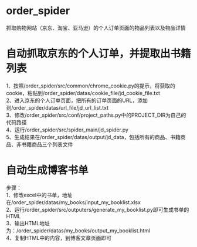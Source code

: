 # order_spider
抓取购物网站（京东、淘宝、亚马逊）的个人订单页面的物品列表以及物品详情

# 自动抓取京东的个人订单，并提取出书籍列表

1、按照/order_spider/src/common/chrome_cookie.py的提示，将获取的cookie，粘贴到/order_spider/datas/cookie_file/jd_cookie_file.txt<br/>
2、进入京东的个人订单页面，把所有的订单页面的URL，添加到/order_spider/datas/url_file/jd_url_list.txt
<br/>
3、修改/order_spider/src/conf/project_paths.py中的PROJECT_DIR为自己的代码路径
<br/>
4、运行/order_spider/src/spider_main/jd_spider.py
<br/>
5、生成结果在/order_spider/datas/output/jd_data，包括所有的商品、书籍商品、非书籍商品三个列表文件


# 自动生成博客书单
步骤：
<br/>
1、修改excel中的书单，地址在/order_spider/datas/my_books/input_my_booklist.xlsx
<br/>
2、运行/order_spider/src/outputers/generate_my_booklist.py即可生成书单的HTML
<br/>
3、输出HTML地址为：/order_spider/datas/my_books/output_my_booklist.html
<br/>
4、复制HTML中的内容，到博客文章页面即可
<br/>


